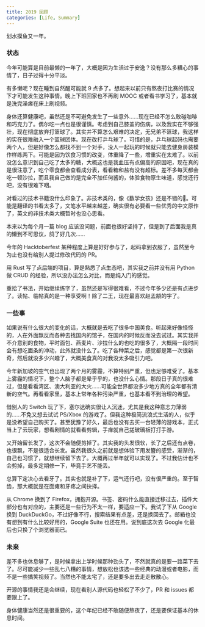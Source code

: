 ```yaml
---
title: 2019 回顾
categories: [Life, Summary]
---
```


划水摸鱼又一年。

<!-- more -->

### 状态

今年可能算是目前最懒的一年了，大概是因为生活过于安逸？没有那么多糟心的事情了，日子过得十分平淡。

有多懒呢？现在睡到自然醒可能就 9 点多了。想起来以前只有熬夜打比赛的情况下才可能发生这种事情。晚上下班回家也不再刷 MOOC 或者看书学习了，基本就是洗完澡瘫在床上刷视频。

身体还算健康吧，虽然还是不可避免发生了一些意外……现在已经不怎么敢碰咖啡和巧克力了。偶尔吃一点也是很谨慎。考虑到自己膝盖的伤病，以及我实在不够强壮，现在彻底放弃打篮球了。其实并不算怎么艰难的决定，无兄弟不篮球，我这样的实在很难融入一个篮球团体。现在改打乒乓球了。可惜的是，乒乓球起码也需要两个人，但是好像怎么都找不到一个对手，没人一起玩的时候就只能去健身房装模作样练两下。可能是因为饮食习惯的改变，体重降了一些，增重实在太难了。以前没怎么意识到自己吃了太多的糖，大概这也是我血压有点偏高的原因吧，现在真的是很注意了，吃个零食都会查看成分表，看看糖和盐有没有超标。差不多每天都会吃一顿沙拉，而且我自己做的是完全不加任何酱的，体验食物原生味道，感觉还行吧，没有很难下咽。

对看过的技术书籍没什么印象了。非技术类的，像《数学女孩》还是不错的🍋。可能是翻译的书看太多了，文笔水平越来越差，确实很有必要看一些优秀的中文原作了，英文的非技术类大概暂时也没心思看。

本来以为每个月一篇 blog 应该没问题，前面也很好坚持了，但是到了后面我是真的懒到不可思议，鸽了好几次……

今年的 Hacktoberfest 某种程度上算是好好参与了，起码拿到衣服了，虽然至今为止也没有给别人提过修改代码的 PR。

用 Rust 写了点后端的项目，算是熟悉了点生态吧，其实我之前并没有用 Python 做 CRUD 的经验，所以没办法怎么对比，而是纯入门的感觉。

重拾了书法，开始继续练字了，虽然还是写得很难看，不过今年多少还是有点进步了。读帖、临帖真的是一种享受啊！除了二王，现在最喜欢赵孟頫的字了。

### 一些事

如果说有什么很大的变化的话，大概就是去吃了很多中国美食。听起来好像怪怪的，人在外面飘反而各种去找国内的馆子，在国内的时候反而没去试过。其实我并不介意别的食物，平时面包、燕麦片、沙拉什么的也吃的很多了，大概隔一段时间会有想吃面条的冲动，此外就没什么了。吃了各种菜之后，感觉都是第一次很新奇，然后就没多少兴趣了，大概美食真的对我没太多吸引力吧。

今年新加坡的空气也出现了两个月的雾霾，不算特别严重，但也足够难受了。基本上雾霾的情况下，整个人脑子都是晕乎乎的，也没什么心情。那段日子真的很难过，但是看看湾区、澳大利亚的大火……可能全世界都没多少地方真的全年都有清新的空气。再看看家里，基本上常年各种污染严重，也基本看不到治理的希望。

借别人的 Switch 玩了下，塞尔达确实很让人沉迷，尤其是我这种意志力薄弱的……不免又想去试试 PS/Xbox 的游戏了。但我这种极简流浪式生活的人，似乎是没希望自己购买了。甚至犹豫了好久，最后也没有去买一台轻薄的游戏本，正式当上了云玩家，想看剧情的就看看剪辑，手痒就自己搓玻璃板打打手游。

又开始留长发了，这次不会随便剪掉了。其实我的头发很软，长了之后还有点卷，也很飘，不是很适合长发。虽然我很久之前就是想体验下用发簪的感受，渐渐的，自己也习惯了，就想继续留下去了。大概再过半年就可以实现了。不过我估计也不会剪掉，最多定期修一下，毕竟手艺不能丢。

总算下定决心去看牙了。其实也就是补了下，运气还行吧，没有很严重的。至于智齿，那大概就是在面瘫和牙疼之间抉择。

从 Chrome 换到了 Firefox，拥抱开源。书签、密码什么能直接迁移过去，插件大部分也有对应的，主要还是一些行为不太一样，要适应一下。我试了下从 Google 换到 DuckDuckGo，不过好像不行，搜索结果有点差，还是换回去了。邮箱也没有想到有什么比较好用的，Google Suite 也还在用。说到底这次去 Google 化最后也只换了个浏览器而已。

### 未来

差不多也休息够了，是时候拿出上学时候那种劲头了，不然就真的是要一路菜下去了。尽可能减少一些乱七八糟的事情，想放松也该选一些经典的动漫或者电影，而不是一些搞笑视频了。当然也不能太宅了，还是要多出去走走散散心。

开源的事情我还是会继续，现在看别人源代码也轻松了不少了，PR 和 issues 都要跟上了。

身体健康当然还是很重要的，这个年纪已经不敢随便熬夜了，还是要保证基本的休息时间。
